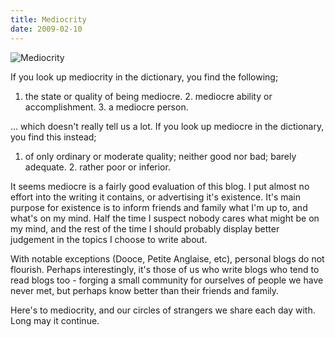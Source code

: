 ```yaml
---
title: Mediocrity
date: 2009-02-10
---
```


![Mediocrity](https://source.unsplash.com/Pll7AP6NFpY/1600x900)

If you look up mediocrity in the dictionary, you find the following;

 1. the state or quality of being mediocre.            2. mediocre ability or accomplishment.            3. a mediocre person.          

... which doesn't really tell us a lot. If you look up mediocre in the dictionary, you find this instead;

 1. of only ordinary or moderate quality; neither good nor bad; barely adequate.            2. rather poor or inferior.          

It seems mediocre is a fairly good evaluation of this blog. I put almost no effort into the writing it contains, or advertising it's existence. It's main purpose for existence is to inform friends and family what I'm up to, and what's on my mind. Half the time I suspect nobody cares what might be on my mind, and the rest of the time I should probably display better judgement in the topics I choose to write about.

With notable exceptions (Dooce, Petite Anglaise, etc), personal blogs do not flourish. Perhaps interestingly, it's those of us who write blogs who tend to read blogs too - forging a small community for ourselves of people we have never met, but perhaps know better than their friends and family.

Here's to mediocrity, and our circles of strangers we share each day with. Long may it continue.